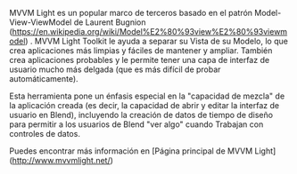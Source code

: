 MVVM Light es un popular marco de terceros basado en el patrón Model-View-ViewModel de Laurent Bugnion (https://en.wikipedia.org/wiki/Model%E2%80%93view%E2%80%93viewmodel) . MVVM Light Toolkit le ayuda a separar su Vista de su Modelo, lo que crea aplicaciones más limpias y fáciles de mantener y ampliar. También crea aplicaciones probables y le permite tener una capa de interfaz de usuario mucho más delgada (que es más difícil de probar automáticamente).

Esta herramienta pone un énfasis especial en la "capacidad de mezcla" de la aplicación creada (es decir, la capacidad de abrir y editar la interfaz de usuario en Blend), incluyendo la creación de datos de tiempo de diseño para permitir a los usuarios de Blend "ver algo" cuando Trabajan con controles de datos.

Puedes encontrar más información en [Página principal de MVVM Light] (http://www.mvvmlight.net/)